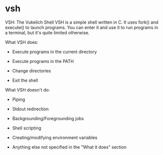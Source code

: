 # vsh
VSH:  The Vukelich Shell
VSH is a simple shell written in C.  It uses fork() and execute() to launch programs.  You can enter it and use it to run programs in a terminal, but it's quite limited otherwise.

What VSH does:

+ Execute programs in the current directory

+ Execute programs in the PATH
 
+ Change directories
    
+ Exit the shell

What VSH doesn't do:

+ Piping

+ Stdout redirection

+ Backgrounding/Foregrounding jobs

+ Shell scripting

+ Creating/modifying environment variables

+ Anything else not specified in the "What it does" section
